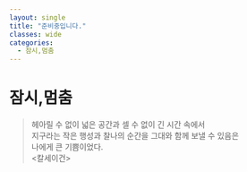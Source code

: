 ```yaml
---
layout: single
title: "준비중입니다."
classes: wide
categories:
  - 잠시,멈춤
---  
```


# 잠시,멈춤


> 헤아릴 수 없이 넓은 공간과 셀 수 없이 긴 시간 속에서  
> 지구라는 작은 행성과 찰나의 순간을 그대와 함께 보낼 수 있음은  
> 나에게  큰 기쁨이었다.  
> <칼세이건>
